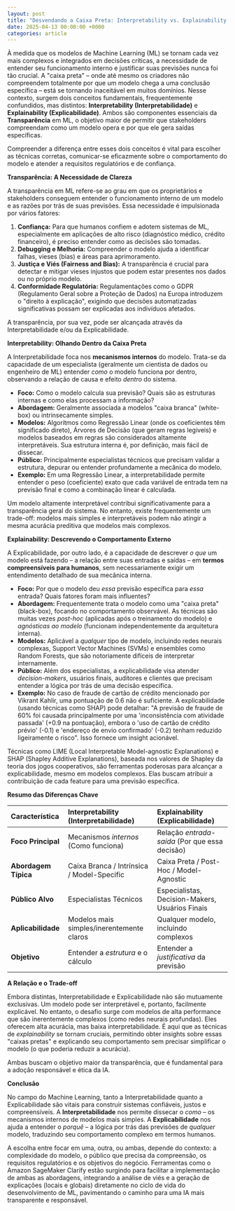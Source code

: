 ```yaml
---
layout: post
title: "Desvendando a Caixa Preta: Interpretability vs. Explainability em Machine Learning"
date: 2025-04-13 00:00:00 +0000
categories: article
---
```


À medida que os modelos de Machine Learning (ML) se tornam cada vez mais complexos e integrados em decisões críticas, a necessidade de entender seu funcionamento interno e justificar suas previsões nunca foi tão crucial. A "caixa preta" – onde até mesmo os criadores não compreendem totalmente por que um modelo chega a uma conclusão específica – está se tornando inaceitável em muitos domínios. Nesse contexto, surgem dois conceitos fundamentais, frequentemente confundidos, mas distintos: **Interpretability (Interpretabilidade)** e **Explainability (Explicabilidade)**. Ambos são componentes essenciais da **Transparência** em ML, o objetivo maior de permitir que stakeholders compreendam como um modelo opera e por que ele gera saídas específicas.

Compreender a diferença entre esses dois conceitos é vital para escolher as técnicas corretas, comunicar-se eficazmente sobre o comportamento do modelo e atender a requisitos regulatórios e de confiança.

**Transparência: A Necessidade de Clareza**

A transparência em ML refere-se ao grau em que os proprietários e stakeholders conseguem entender o funcionamento interno de um modelo e as razões por trás de suas previsões. Essa necessidade é impulsionada por vários fatores:

1.  **Confiança:** Para que humanos confiem e adotem sistemas de ML, especialmente em aplicações de alto risco (diagnóstico médico, crédito financeiro), é preciso entender como as decisões são tomadas.
2.  **Debugging e Melhoria:** Compreender o modelo ajuda a identificar falhas, vieses (bias) e áreas para aprimoramento.
3.  **Justiça e Viés (Fairness and Bias):** A transparência é crucial para detectar e mitigar vieses injustos que podem estar presentes nos dados ou no próprio modelo.
4.  **Conformidade Regulatória:** Regulamentações como o GDPR (Regulamento Geral sobre a Proteção de Dados) na Europa introduzem o "direito à explicação", exigindo que decisões automatizadas significativas possam ser explicadas aos indivíduos afetados.

A transparência, por sua vez, pode ser alcançada através da Interpretabilidade e/ou da Explicabilidade.

**Interpretability: Olhando Dentro da Caixa Preta**

A Interpretabilidade foca nos **mecanismos internos** do modelo. Trata-se da capacidade de um especialista (geralmente um cientista de dados ou engenheiro de ML) entender *como* o modelo funciona por dentro, observando a relação de causa e efeito *dentro* do sistema.

*   **Foco:** Como o modelo calcula sua previsão? Quais são as estruturas internas e como elas processam a informação?
*   **Abordagem:** Geralmente associada a modelos "caixa branca" (white-box) ou intrinsecamente simples.
*   **Modelos:** Algoritmos como Regressão Linear (onde os coeficientes têm significado direto), Árvores de Decisão (que geram regras legíveis) e modelos baseados em regras são considerados altamente interpretáveis. Sua estrutura interna é, por definição, mais fácil de dissecar.
*   **Público:** Principalmente especialistas técnicos que precisam validar a estrutura, depurar ou entender profundamente a mecânica do modelo.
*   **Exemplo:** Em uma Regressão Linear, a interpretabilidade permite entender o peso (coeficiente) exato que cada variável de entrada tem na previsão final e como a combinação linear é calculada.

Um modelo altamente interpretável contribui significativamente para a transparência geral do sistema. No entanto, existe frequentemente um trade-off: modelos mais simples e interpretáveis podem não atingir a mesma acurácia preditiva que modelos mais complexos.

**Explainability: Descrevendo o Comportamento Externo**

A Explicabilidade, por outro lado, é a capacidade de descrever *o que* um modelo está fazendo – a relação entre suas entradas e saídas – em **termos compreensíveis para humanos**, sem necessariamente exigir um entendimento detalhado de sua mecânica interna.

*   **Foco:** Por que o modelo deu *essa* previsão específica para *essa* entrada? Quais fatores foram mais influentes?
*   **Abordagem:** Frequentemente trata o modelo como uma "caixa preta" (black-box), focando no comportamento observável. As técnicas são muitas vezes *post-hoc* (aplicadas após o treinamento do modelo) e *agnósticas ao modelo* (funcionam independentemente da arquitetura interna).
*   **Modelos:** Aplicável a *qualquer* tipo de modelo, incluindo redes neurais complexas, Support Vector Machines (SVMs) e ensembles como Random Forests, que são notoriamente difíceis de interpretar internamente.
*   **Público:** Além dos especialistas, a explicabilidade visa atender *decision-makers*, usuários finais, auditores e clientes que precisam entender a lógica por trás de uma decisão específica.
*   **Exemplo:** No caso de fraude de cartão de crédito mencionado por Vikrant Kahlir, uma pontuação de 0.6 não é suficiente. A explicabilidade (usando técnicas como SHAP) pode detalhar: "A previsão de fraude de 60% foi causada principalmente por uma 'inconsistência com atividade passada' (+0.9 na pontuação), embora o 'uso de cartão de crédito prévio' (-0.1) e 'endereço de envio confirmado' (-0.2) tenham reduzido ligeiramente o risco". Isso fornece um insight acionável.

Técnicas como LIME (Local Interpretable Model-agnostic Explanations) e SHAP (Shapley Additive Explanations), baseada nos valores de Shapley da teoria dos jogos cooperativos, são ferramentas poderosas para alcançar a explicabilidade, mesmo em modelos complexos. Elas buscam atribuir a contribuição de cada feature para uma previsão específica.

**Resumo das Diferenças Chave**

| Característica       | Interpretability (Interpretabilidade)        | Explainability (Explicabilidade)                |
| :------------------- | :------------------------------------------- | :---------------------------------------------- |
| **Foco Principal**   | Mecanismos *internos* (Como funciona)        | Relação *entrada-saída* (Por que essa decisão) |
| **Abordagem Típica** | Caixa Branca / Intrínsica / Model-Specific | Caixa Preta / Post-Hoc / Model-Agnostic         |
| **Público Alvo**     | Especialistas Técnicos                       | Especialistas, Decision-Makers, Usuários Finais |
| **Aplicabilidade**   | Modelos mais simples/inerentemente claros   | Qualquer modelo, incluindo complexos            |
| **Objetivo**         | Entender a *estrutura* e o cálculo           | Entender a *justificativa* da previsão        |

**A Relação e o Trade-off**

Embora distintas, Interpretabilidade e Explicabilidade não são mutuamente exclusivas. Um modelo pode ser interpretável e, portanto, facilmente explicável. No entanto, o desafio surge com modelos de alta performance que são inerentemente complexos (como redes neurais profundas). Eles oferecem alta acurácia, mas baixa interpretabilidade. É aqui que as técnicas de *explainability* se tornam cruciais, permitindo obter insights sobre essas "caixas pretas" e explicando seu comportamento sem precisar simplificar o modelo (o que poderia reduzir a acurácia).

Ambas buscam o objetivo maior da transparência, que é fundamental para a adoção responsável e ética da IA.

**Conclusão**

No campo do Machine Learning, tanto a Interpretabilidade quanto a Explicabilidade são vitais para construir sistemas confiáveis, justos e compreensíveis. A **Interpretabilidade** nos permite dissecar o *como* – os mecanismos internos de modelos mais simples. A **Explicabilidade** nos ajuda a entender o *porquê* – a lógica por trás das previsões de *qualquer* modelo, traduzindo seu comportamento complexo em termos humanos.

A escolha entre focar em uma, outra, ou ambas, depende do contexto: a complexidade do modelo, o público que precisa da compreensão, os requisitos regulatórios e os objetivos do negócio. Ferramentas como o Amazon SageMaker Clarify estão surgindo para facilitar a implementação de ambas as abordagens, integrando a análise de viés e a geração de explicações (locais e globais) diretamente no ciclo de vida do desenvolvimento de ML, pavimentando o caminho para uma IA mais transparente e responsável.